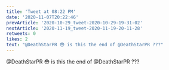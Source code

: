 ```yaml
---
title: 'Tweet at 08:22 PM'
date: '2020-11-07T20:22:46'
prevArticle: '2020-10-29_tweet-2020-10-29-19-31-02'
nextArticle: '2020-11-19_tweet-2020-11-19-20-11-28'
retweets: 0
likes: 2
text: "@DeathStarPR 😳 is this the end of @DeathStarPR ???"
---
```

@DeathStarPR 😳 is this the end of @DeathStarPR ???